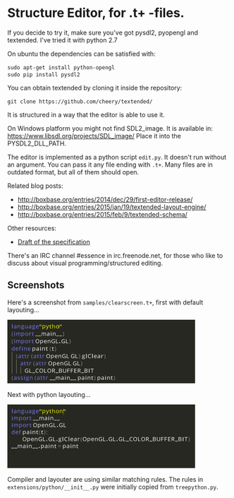 # Structure Editor, for .t+ -files.

If you decide to try it, make sure you've got pysdl2, pyopengl and textended. I've tried it with python 2.7

On ubuntu the dependencies can be satisfied with:

    sudo apt-get install python-opengl
    sudo pip install pysdl2

You can obtain textended by cloning it inside the repository:

    git clone https://github.com/cheery/textended/

It is structured in a way that the editor is able to use it.

On Windows platform you might not find SDL2_image. It is available in: https://www.libsdl.org/projects/SDL_image/ Place it into the PYSDL2_DLL_PATH.

The editor is implemented as a python script `edit.py`. It doesn't run without an argument. You can pass it any file ending with `.t+`. Many files are in outdated format, but all of them should open.

Related blog posts: 

 * http://boxbase.org/entries/2014/dec/29/first-editor-release/
 * http://boxbase.org/entries/2015/jan/19/textended-layout-engine/
 * http://boxbase.org/entries/2015/feb/9/textended-schema/

Other resources:

 * [Draft of the specification](https://docs.google.com/document/d/11IUQ77CNGlKYNRPlC2a9ZDM6PqHlUvd4R5-ugqcIbnM/edit?usp=sharing)

There's an IRC channel #essence in irc.freenode.net, for those who like to discuss about visual programming/structured editing.

## Screenshots

Here's a screenshot from `samples/clearscreen.t+`, first with default layouting...

![python mode off](screenshots/python-mode-off.png)

Next with python layouting...

![python mode on](screenshots/python-mode-on.png)

Compiler and layouter are using similar matching rules. The rules in `extensions/python/__init__.py` were initially copied from `treepython.py`.
